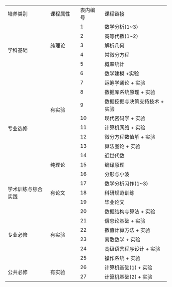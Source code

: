 <table border=0 cellpadding=0 cellspacing=0 width=521 style='border-collapse: 
 collapse;table-layout:fixed;width:390pt'>
 <col width=147 style='mso-width-source:userset;width:110pt'>
 <col width=72 style='width:54pt'>
 <col class=x21 width=73 style='mso-width-source:userset;width:54pt'>
 <col width=229 style='mso-width-source:userset;width:171pt'>
 <tr height=18 style='mso-height-source:userset;height:14.15pt' id='r0'>
<td height=18 class=x21 width=147 style='height:14.15pt;width:110.25pt;' >培养类别</td>
<td width=100 style='width:72pt;' >课程属性</td>
<td class=x21 width=73 style='width:54.75pt;' >表内编号</td>
<td width=229 style='width:171.75pt;' >课程链接</td>
 </tr>
 <tr height=18 style='mso-height-source:userset;height:14.15pt' id='r1'>
<td rowspan=6 height=113 class=x22 style='height:84.9pt;' >学科基础</td>
<td rowspan=5 height=94 class=x22 style='height:70.75pt;' >纯理论</td>
<td class=x21>1</td>
<td>数学分析(1~3)</td>
 </tr>
 <tr height=18 style='mso-height-source:userset;height:14.15pt' id='r2'>
<td class=x21>2</td>
<td>高等代数(1~2)</td>
 </tr>
 <tr height=18 style='mso-height-source:userset;height:14.15pt' id='r3'>
<td class=x21>3</td>
<td>解析几何</td>
 </tr>
 <tr height=18 style='mso-height-source:userset;height:14.15pt' id='r4'>
<td class=x21>4</td>
<td>常微分方程</td>
 </tr>
 <tr height=18 style='mso-height-source:userset;height:14.15pt' id='r5'>
<td class=x21>5</td>
<td>概率统计</td>
 </tr>
 <tr height=18 style='mso-height-source:userset;height:14.15pt' id='r6'>
<td rowspan=8 height=150 class=x22 style='height:113.2pt;' >有实验</td>
<td class=x21>6</td>
<td>数学建模 +实验</td>
 </tr>
 <tr height=18 style='mso-height-source:userset;height:14.15pt' id='r7'>
<td rowspan=10 height=188 class=x22 style='height:141.5pt;' >专业选修</td>
<td class=x21>7</td>
<td>运筹学通论 + 实验</td>
 </tr>
 <tr height=18 style='mso-height-source:userset;height:14.15pt' id='r8'>
<td class=x21>8</td>
<td>数据库系统原理 + 实验</td>
 </tr>
 <tr height=18 style='mso-height-source:userset;height:14.15pt' id='r9'>
<td class=x21>9</td>
<td>数据挖掘与决策支持技术 + 实验</td>
 </tr>
 <tr height=18 style='mso-height-source:userset;height:14.15pt' id='r10'>
<td class=x21>10</td>
<td>现代密码学 + 实验</td>
 </tr>
 <tr height=18 style='mso-height-source:userset;height:14.15pt' id='r11'>
<td class=x21>11</td>
<td>计算机网络 + 实验</td>
 </tr>
 <tr height=18 style='mso-height-source:userset;height:14.15pt' id='r12'>
<td class=x21>12</td>
<td>微分方程数值解 + 实验</td>
 </tr>
 <tr height=18 style='mso-height-source:userset;height:14.15pt' id='r13'>
<td class=x21>13</td>
<td>算法图论 + 实验</td>
 </tr>
 <tr height=18 style='mso-height-source:userset;height:14.15pt' id='r14'>
<td rowspan=3 height=56 class=x22 style='height:42.45pt;' >纯理论</td>
<td class=x21>14</td>
<td>近世代数 </td>
 </tr>
 <tr height=18 style='mso-height-source:userset;height:14.15pt' id='r15'>
<td class=x21>15</td>
<td>编译原理</td>
 </tr>
 <tr height=18 style='mso-height-source:userset;height:14.15pt' id='r16'>
<td class=x21>16</td>
<td>分形与小波</td>
 </tr>
 <tr height=18 style='mso-height-source:userset;height:14.15pt' id='r17'>
<td rowspan=3 height=56 class=x22 style='height:42.45pt;' >学术训练与综合实践</td>
<td rowspan=3 height=56 class=x22 style='height:42.45pt;' >有论文</td>
<td class=x21>17</td>
<td>数学分析习作(1~3)</td>
 </tr>
 <tr height=18 style='mso-height-source:userset;height:14.15pt' id='r18'>
<td class=x21>18</td>
<td>科研规范训练</td>
 </tr>
 <tr height=18 style='mso-height-source:userset;height:14.15pt' id='r19'>
<td class=x21>19</td>
<td>毕业论文</td>
 </tr>
 <tr height=18 style='mso-height-source:userset;height:14.15pt' id='r20'>
<td rowspan=6 height=113 class=x22 style='height:84.9pt;' >专业必修</td>
<td rowspan=6 height=113 class=x22 style='height:84.9pt;' >有实验</td>
<td class=x21>20</td>
<td>数据结构与算法 + 实验</td>
 </tr>
 <tr height=18 style='mso-height-source:userset;height:14.15pt' id='r21'>
<td class=x21>21</td>
<td>信息论基础 + 实验</td>
 </tr>
 <tr height=18 style='mso-height-source:userset;height:14.15pt' id='r22'>
<td class=x21>22</td>
<td>数值计算方法 + 实验</td>
 </tr>
 <tr height=18 style='mso-height-source:userset;height:14.15pt' id='r23'>
<td class=x21>23</td>
<td>离散数学 + 实验</td>
 </tr>
 <tr height=18 style='mso-height-source:userset;height:14.15pt' id='r24'>
<td class=x21>24</td>
<td>高级语言程序设计 + 实验</td>
 </tr>
 <tr height=18 style='mso-height-source:userset;height:14.15pt' id='r25'>
<td class=x21>25</td>
<td>操作系统 + 实验</td>
 </tr>
 <tr height=18 style='mso-height-source:userset;height:14.15pt' id='r26'>
<td rowspan=2 height=37 class=x22 style='height:28.3pt;' >公共必修</td>
<td rowspan=2 height=37 class=x23 style='height:28.3pt;' >有实验</td>
<td class=x21>26</td>
<td>计算机基础(1) + 实验</td>
 </tr>
 <tr height=18 style='mso-height-source:userset;height:14.15pt' id='r27'>
<td class=x21>27</td>
<td>计算机基础(2) + 实验</td>
 </tr>
<![if supportMisalignedColumns]>
 <tr height=0 style='display:none'>
  <td width=147 style='width:110.25pt'></td>
  <td width=72 style='width:54pt'></td>
  <td width=73 style='width:54.75pt'></td>
  <td width=229 style='width:171.75pt'></td>
 </tr>
 <![endif]>
</table>